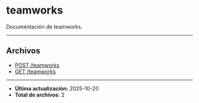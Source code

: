 # teamworks

Documentación de teamworks.

---

## Archivos

- [POST /teamworks](./create.md)
- [GET /teamworks](./list.md)

---

- **Última actualización:** 2025-10-20  
- **Total de archivos:** 2
